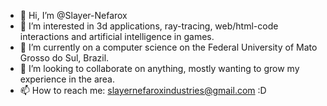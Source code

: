 - 👋 Hi, I’m @Slayer-Nefarox
- 👀 I’m interested in 3d applications, ray-tracing, web/html-code interactions and artificial intelligence in games.
- 🌱 I’m currently on a computer science on the Federal University of Mato Grosso do Sul, Brazil.
- 💞️ I’m looking to collaborate on anything, mostly wanting to grow my experience in the area.
- 📫 How to reach me: slayernefaroxindustries@gmail.com  :D

<!---
Slayer-Nefarox/Slayer-Nefarox is a ✨ special ✨ repository because its `README.md` (this file) appears on your GitHub profile.
You can click the Preview link to take a look at your changes.
--->
